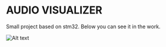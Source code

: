 # AUDIO VISUALIZER
Small project based on stm32. Below you can see it in the work.

![Alt text](/../master/path/to/imgs/giphy.gif?raw=true "Optional Title")